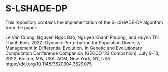 # S-LSHADE-DP

This repository contains the implementation of the S-LSHADE-DP algorithm from the paper:

Le Van Cuong, Nguyen Ngoc Bao, Nguyen Khanh Phuong, and Huynh Thi Thanh Binh. 2022. Dynamic Perturbation for Population Diversity Management in Differential Evolution. In Genetic and Evolutionary Computation
Conference Companion (GECCO ’22 Companion), July 9–13, 2022, Boston, MA, USA. ACM, New York, NY, USA. https://doi.org/10.1145/3520304.3529075
